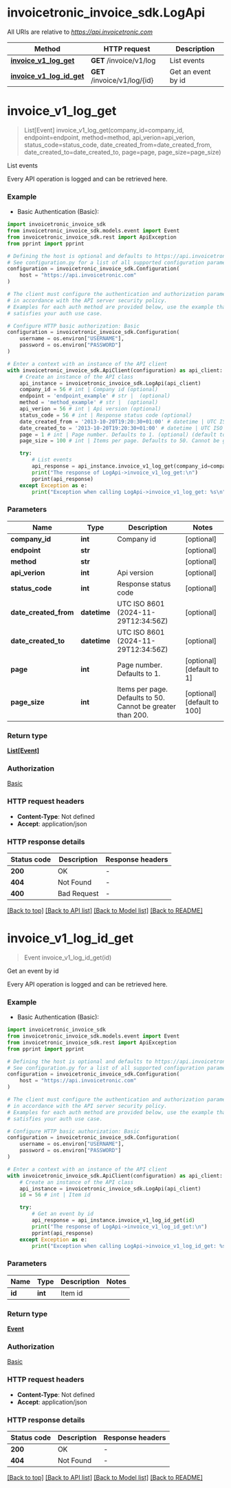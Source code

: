 # invoicetronic_invoice_sdk.LogApi

All URIs are relative to *https://api.invoicetronic.com*

Method | HTTP request | Description
------------- | ------------- | -------------
[**invoice_v1_log_get**](LogApi.md#invoice_v1_log_get) | **GET** /invoice/v1/log | List events
[**invoice_v1_log_id_get**](LogApi.md#invoice_v1_log_id_get) | **GET** /invoice/v1/log/{id} | Get an event by id


# **invoice_v1_log_get**
> List[Event] invoice_v1_log_get(company_id=company_id, endpoint=endpoint, method=method, api_verion=api_verion, status_code=status_code, date_created_from=date_created_from, date_created_to=date_created_to, page=page, page_size=page_size)

List events

Every API operation is logged and can be retrieved here.

### Example

* Basic Authentication (Basic):

```python
import invoicetronic_invoice_sdk
from invoicetronic_invoice_sdk.models.event import Event
from invoicetronic_invoice_sdk.rest import ApiException
from pprint import pprint

# Defining the host is optional and defaults to https://api.invoicetronic.com
# See configuration.py for a list of all supported configuration parameters.
configuration = invoicetronic_invoice_sdk.Configuration(
    host = "https://api.invoicetronic.com"
)

# The client must configure the authentication and authorization parameters
# in accordance with the API server security policy.
# Examples for each auth method are provided below, use the example that
# satisfies your auth use case.

# Configure HTTP basic authorization: Basic
configuration = invoicetronic_invoice_sdk.Configuration(
    username = os.environ["USERNAME"],
    password = os.environ["PASSWORD"]
)

# Enter a context with an instance of the API client
with invoicetronic_invoice_sdk.ApiClient(configuration) as api_client:
    # Create an instance of the API class
    api_instance = invoicetronic_invoice_sdk.LogApi(api_client)
    company_id = 56 # int | Company id (optional)
    endpoint = 'endpoint_example' # str |  (optional)
    method = 'method_example' # str |  (optional)
    api_verion = 56 # int | Api version (optional)
    status_code = 56 # int | Response status code (optional)
    date_created_from = '2013-10-20T19:20:30+01:00' # datetime | UTC ISO 8601 (2024-11-29T12:34:56Z) (optional)
    date_created_to = '2013-10-20T19:20:30+01:00' # datetime | UTC ISO 8601 (2024-11-29T12:34:56Z) (optional)
    page = 1 # int | Page number. Defaults to 1. (optional) (default to 1)
    page_size = 100 # int | Items per page. Defaults to 50. Cannot be greater than 200. (optional) (default to 100)

    try:
        # List events
        api_response = api_instance.invoice_v1_log_get(company_id=company_id, endpoint=endpoint, method=method, api_verion=api_verion, status_code=status_code, date_created_from=date_created_from, date_created_to=date_created_to, page=page, page_size=page_size)
        print("The response of LogApi->invoice_v1_log_get:\n")
        pprint(api_response)
    except Exception as e:
        print("Exception when calling LogApi->invoice_v1_log_get: %s\n" % e)
```



### Parameters


Name | Type | Description  | Notes
------------- | ------------- | ------------- | -------------
 **company_id** | **int**| Company id | [optional] 
 **endpoint** | **str**|  | [optional] 
 **method** | **str**|  | [optional] 
 **api_verion** | **int**| Api version | [optional] 
 **status_code** | **int**| Response status code | [optional] 
 **date_created_from** | **datetime**| UTC ISO 8601 (2024-11-29T12:34:56Z) | [optional] 
 **date_created_to** | **datetime**| UTC ISO 8601 (2024-11-29T12:34:56Z) | [optional] 
 **page** | **int**| Page number. Defaults to 1. | [optional] [default to 1]
 **page_size** | **int**| Items per page. Defaults to 50. Cannot be greater than 200. | [optional] [default to 100]

### Return type

[**List[Event]**](Event.md)

### Authorization

[Basic](../README.md#Basic)

### HTTP request headers

 - **Content-Type**: Not defined
 - **Accept**: application/json

### HTTP response details

| Status code | Description | Response headers |
|-------------|-------------|------------------|
**200** | OK |  -  |
**404** | Not Found |  -  |
**400** | Bad Request |  -  |

[[Back to top]](#) [[Back to API list]](../README.md#documentation-for-api-endpoints) [[Back to Model list]](../README.md#documentation-for-models) [[Back to README]](../README.md)

# **invoice_v1_log_id_get**
> Event invoice_v1_log_id_get(id)

Get an event by id

Every API operation is logged and can be retrieved here.

### Example

* Basic Authentication (Basic):

```python
import invoicetronic_invoice_sdk
from invoicetronic_invoice_sdk.models.event import Event
from invoicetronic_invoice_sdk.rest import ApiException
from pprint import pprint

# Defining the host is optional and defaults to https://api.invoicetronic.com
# See configuration.py for a list of all supported configuration parameters.
configuration = invoicetronic_invoice_sdk.Configuration(
    host = "https://api.invoicetronic.com"
)

# The client must configure the authentication and authorization parameters
# in accordance with the API server security policy.
# Examples for each auth method are provided below, use the example that
# satisfies your auth use case.

# Configure HTTP basic authorization: Basic
configuration = invoicetronic_invoice_sdk.Configuration(
    username = os.environ["USERNAME"],
    password = os.environ["PASSWORD"]
)

# Enter a context with an instance of the API client
with invoicetronic_invoice_sdk.ApiClient(configuration) as api_client:
    # Create an instance of the API class
    api_instance = invoicetronic_invoice_sdk.LogApi(api_client)
    id = 56 # int | Item id

    try:
        # Get an event by id
        api_response = api_instance.invoice_v1_log_id_get(id)
        print("The response of LogApi->invoice_v1_log_id_get:\n")
        pprint(api_response)
    except Exception as e:
        print("Exception when calling LogApi->invoice_v1_log_id_get: %s\n" % e)
```



### Parameters


Name | Type | Description  | Notes
------------- | ------------- | ------------- | -------------
 **id** | **int**| Item id | 

### Return type

[**Event**](Event.md)

### Authorization

[Basic](../README.md#Basic)

### HTTP request headers

 - **Content-Type**: Not defined
 - **Accept**: application/json

### HTTP response details

| Status code | Description | Response headers |
|-------------|-------------|------------------|
**200** | OK |  -  |
**404** | Not Found |  -  |

[[Back to top]](#) [[Back to API list]](../README.md#documentation-for-api-endpoints) [[Back to Model list]](../README.md#documentation-for-models) [[Back to README]](../README.md)

